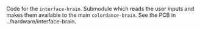 Code for the `interface-brain`. Submodule which reads the user inputs and makes them available to the main `colordance-brain`. See the PCB in ../hardware/interface-brain.
